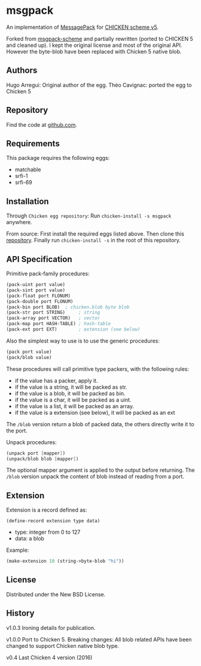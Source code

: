msgpack
=============================================

An implementation of [MessagePack](http://msgpack.org/) for [CHICKEN scheme v5](https://www.call-cc.org/).

Forked from [msgpack-scheme](http://github.com/hugoArregui/msgpack-scheme) and partially rewritten
(ported to CHICKEN 5 and cleaned up).
I kept the original license and most of the original API. However the byte-blob have been replaced with
Chicken 5 native blob.

Authors
-------
Hugo Arregui: Original author of the egg.
Théo Cavignac: ported the egg to Chicken 5

Repository
----------

Find the code at [github.com](https://github.com/Lattay/chicken-msgpack).

Requirements
------------
This package requires the following eggs:
- matchable
- srfi-1
- srfi-69

Installation
------------
Through `Chicken egg repository`:
Run `chicken-install -s msgpack` anywhere.

From source:
First install the required eggs listed above.
Then clone this [repository](https://github.com/Lattay/chicken-msgpack).
Finally run `chicken-install -s` in the root of this repository.

API Specification
-----------------

Primitive pack-family procedures:

```scheme
(pack-uint port value)
(pack-sint port value)
(pack-float port FLONUM)
(pack-double port FLONUM)
(pack-bin port BLOB)  ; chicken.blob byte blob
(pack-str port STRING)     ; string
(pack-array port VECTOR)   ; vector
(pack-map port HASH-TABLE) ; hash-table
(pack-ext port EXT)        ; extension (see below)
```

Also the simplest way to use is to use the generic procedures:

```scheme
(pack port value)
(pack/blob value)
```

These procedures will call primitive type packers, with the following rules:
- if the value has a packer, apply it.
- if the value is a string, it will be packed as str.
- if the value is a blob, it will be packed as bin.
- if the value is a char, it will be packed as a uint.
- if the value is a list, it will be packed as an array.
- if the value is a extension (see below), it will be packed as an ext

The `/blob` version return a blob of packed data, the others directly write it to the port.

Unpack procedures:
```scheme
(unpack port [mapper])
(unpack/blob blob [mapper])
```
The optional mapper argument is applied to the output before returning.
The `/blob` version unpack the content of blob instead of reading from a port.


Extension
---------

Extension is a record defined as:

```
(define-record extension type data)
```

- type: integer from 0 to 127
- data: a blob

Example:

```scheme
(make-extension 10 (string->byte-blob "hi"))
```


License
-------

Distributed under the New BSD License.

History
-------

v1.0.3 Ironing details for publication.

v1.0.0 Port to Chicken 5.
Breaking changes:
All blob related APIs have been changed to support Chicken native blob type.

v0.4 Last Chicken 4 version (2016)
